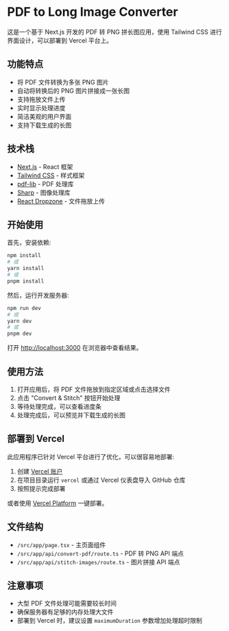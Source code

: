 # PDF to Long Image Converter

这是一个基于 Next.js 开发的 PDF 转 PNG 拼长图应用，使用 Tailwind CSS 进行界面设计，可以部署到 Vercel 平台上。

## 功能特点

- 将 PDF 文件转换为多张 PNG 图片
- 自动将转换后的 PNG 图片拼接成一张长图
- 支持拖放文件上传
- 实时显示处理进度
- 简洁美观的用户界面
- 支持下载生成的长图

## 技术栈

- [Next.js](https://nextjs.org) - React 框架
- [Tailwind CSS](https://tailwindcss.com) - 样式框架
- [pdf-lib](https://pdf-lib.js.org/) - PDF 处理库
- [Sharp](https://sharp.pixelplumbing.com/) - 图像处理库
- [React Dropzone](https://react-dropzone.js.org/) - 文件拖放上传

## 开始使用

首先，安装依赖:

```bash
npm install
# 或
yarn install
# 或
pnpm install
```

然后，运行开发服务器:

```bash
npm run dev
# 或
yarn dev
# 或
pnpm dev
```

打开 [http://localhost:3000](http://localhost:3000) 在浏览器中查看结果。

## 使用方法

1. 打开应用后，将 PDF 文件拖放到指定区域或点击选择文件
2. 点击 "Convert & Stitch" 按钮开始处理
3. 等待处理完成，可以查看进度条
4. 处理完成后，可以预览并下载生成的长图

## 部署到 Vercel

此应用程序已针对 Vercel 平台进行了优化，可以很容易地部署:

1. 创建 [Vercel 账户](https://vercel.com/signup)
2. 在项目目录运行 `vercel` 或通过 Vercel 仪表盘导入 GitHub 仓库
3. 按照提示完成部署

或者使用 [Vercel Platform](https://vercel.com/new?utm_medium=default-template&filter=next.js&utm_source=create-next-app&utm_campaign=create-next-app-readme) 一键部署。

## 文件结构

- `/src/app/page.tsx` - 主页面组件
- `/src/app/api/convert-pdf/route.ts` - PDF 转 PNG API 端点
- `/src/app/api/stitch-images/route.ts` - 图片拼接 API 端点

## 注意事项

- 大型 PDF 文件处理可能需要较长时间
- 确保服务器有足够的内存处理大文件
- 部署到 Vercel 时，建议设置 `maximumDuration` 参数增加处理超时限制
